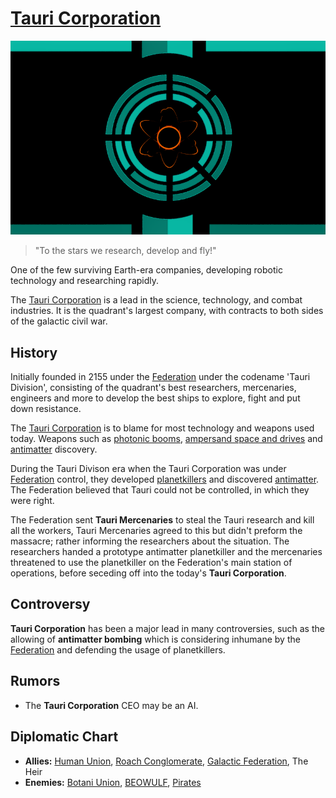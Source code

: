# [Tauri Corporation](tauri)

![tauri_corp](../images/flags/tauri_corp.png)

> "To the stars we research, develop and fly!"

One of the few surviving Earth-era companies, developing robotic technology and researching rapidly.

The [Tauri Corporation](tauri) is a lead in the science, technology, and combat industries. It is the quadrant's largest company, with contracts to both sides of the galactic civil war.

## History

Initially founded in 2155 under the [Federation](federation) under the codename 'Tauri Division', consisting of the quadrant's best researchers, mercenaries, engineers and more to develop the best ships to explore, fight and put down resistance.

The [Tauri Corporation](tauri) is to blame for most technology and weapons used today. Weapons such as [photonic booms](../technology/photon_booms), [ampersand space and drives](../technology/ampersand_drives) and [antimatter](../technology/antimatter) discovery.

During the Tauri Divison era when the Tauri Corporation was under [Federation](federation) control, they developed [planetkillers](../technology/planetkillers) and discovered [antimatter](../technology/antimatter). The Federation believed that Tauri could not be controlled, in which they were right.

The Federation sent **Tauri Mercenaries** to steal the Tauri research and kill all the workers, Tauri Mercenaries agreed to this but didn't preform the massacre; rather informing the researchers about the situation. The researchers handed a prototype antimatter planetkiller and the mercenaries threatened to use the planetkiller on the Federation's main station of operations, before seceding off into the today's **Tauri Corporation**.

## Controversy

**Tauri Corporation** has been a major lead in many controversies, such as the allowing of **antimatter bombing** which is considering inhumane by the [Federation](../factions/federation) and defending the usage of planetkillers.

## Rumors

- The **Tauri Corporation** CEO may be an AI.

## Diplomatic Chart

- **Allies:** [Human Union](human_union), [Roach Conglomerate](roach_conglomerate), [Galactic Federation](federation), The Heir
- **Enemies:** [Botani Union](botani), [BEOWULF](minor/beowulf), [Pirates](pirates)
